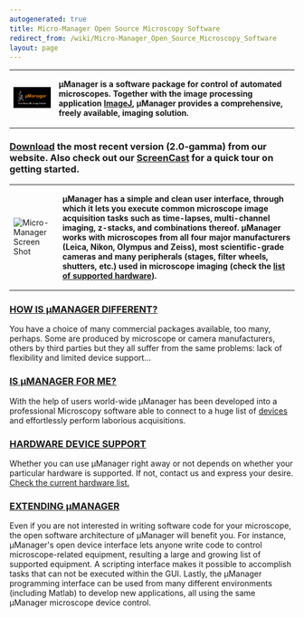 ```yaml
---
autogenerated: true
title: Micro-Manager Open Source Microscopy Software
redirect_from: /wiki/Micro-Manager_Open_Source_Microscopy_Software
layout: page
---
```



<table cellspacing=15>
<tr>
<td markdown="1">

![](/media/NewLogo.png)

</td>
<td markdown="1">

**μManager is a software package for control of automated microscopes.
Together with the image processing application
[ImageJ](http://rsb.info.nih.gov/ij/), μManager provides a
comprehensive, freely available, imaging solution.**

</td>
</tr>
</table>

### [Download](Download_Micro-Manager_Latest_Release) the most recent version (2.0-gamma) from our website. Also check out our [ ScreenCast](Screencasts) for a quick tour on getting started.

<table cellspacing=15>
<tr>
<td markdown="1">

![ Micro-Manager Screen
Shot](/media/MM_screenshot.png " Micro-Manager Screen Shot")

</td>
<td markdown="1">

**μManager has a simple and clean user interface, through which it lets
you execute common microscope image acquisition tasks such as
time-lapses, multi-channel imaging, z-stacks, and combinations thereof.
μManager works with microscopes from all four major manufacturers
(Leica, Nikon, Olympus and Zeiss), most scientific-grade cameras and
many peripherals (stages, filter wheels, shutters, etc.) used in
microscope imaging (check the [list of supported
hardware](Device_Support)).**

</td>
</tr>
</table>

### [ HOW IS μMANAGER DIFFERENT?](Why_Micro-Manager)

You have a choice of many commercial packages available, too many,
perhaps. Some are produced by microscope or camera manufacturers, others
by third parties but they all suffer from the same problems: lack of
flexibility and limited device support...

### [ IS μMANAGER FOR ME?](Who_should_use_Micro-Manager)

With the help of users world-wide μManager has been developed into a
professional Microscopy software able to connect to a huge list of [
devices](Device_Support) and effortlessly perform laborious
acquisitions.

### [ HARDWARE DEVICE SUPPORT](Device_Support)

Whether you can use μManager right away or not depends on whether your
particular hardware is supported. If not, contact us and express your
desire. [Check the current hardware list.](Device_Support)

### [ EXTENDING μMANAGER](Micro-Manager_Programming_Guide)

Even if you are not interested in writing software code for your
microscope, the open software architecture of μManager will benefit you.
For instance, μManager's open device interface lets anyone write code to
control microscope-related equipment, resulting a large and growing list
of supported equipment. A scripting interface makes it possible to
accomplish tasks that can not be executed within the GUI. Lastly, the
μManager programming interface can be used from many different
environments (including Matlab) to develop new applications, all using
the same μManager microscope device control.
